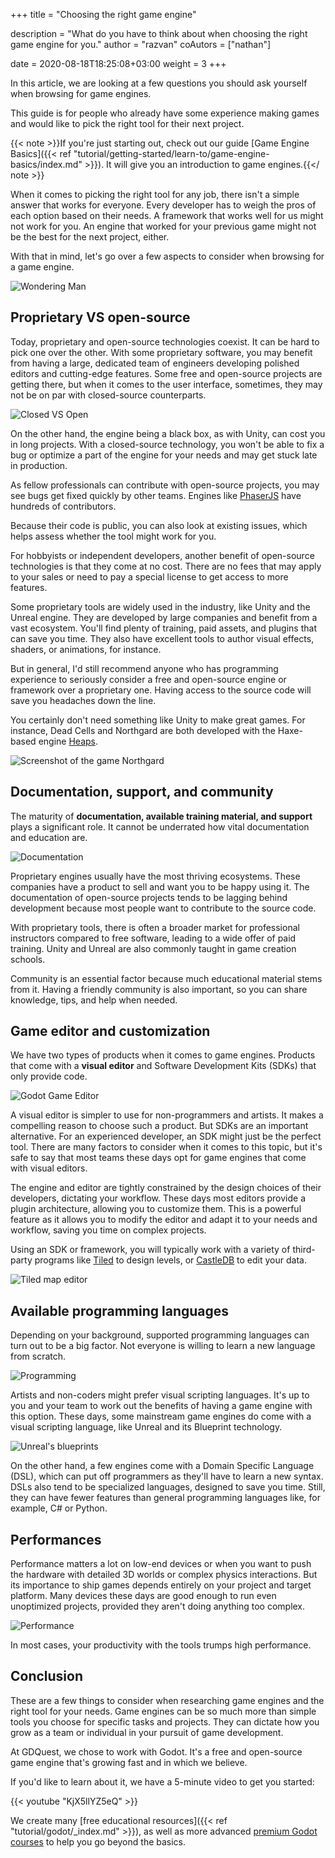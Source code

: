 +++
title = "Choosing the right game engine"

description = "What do you have to think about when choosing the right game engine for you."
author = "razvan"
coAutors = ["nathan"]

date = 2020-08-18T18:25:08+03:00
weight = 3
+++

In this article, we are looking at a few questions you should ask yourself when browsing for game engines.

This guide is for people who already have some experience making games and would like to pick the right tool for their next project.

{{< note >}}If you're just starting out, check out our guide [Game Engine Basics]({{< ref "tutorial/getting-started/learn-to/game-engine-basics/index.md" >}}). It will give you an introduction to game engines.{{</ note >}}

When it comes to picking the right tool for any job, there isn't a simple answer that works for everyone. Every developer has to weigh the pros of each option based on their needs. A framework that works well for us might not work for you. An engine that worked for your previous game might not be the best for the next project, either.

With that in mind, let's go over a few aspects to consider when browsing for a game engine.

![Wondering Man](wondering.jpg)

## Proprietary VS open-source

Today, proprietary and open-source technologies coexist. It can be hard to pick one over the other. With some proprietary software, you may benefit from having a large, dedicated team of engineers developing polished editors and cutting-edge features. Some free and open-source projects are getting there, but when it comes to the user interface, sometimes, they may not be on par with closed-source counterparts.

![Closed VS Open](closed-open.jpg)

On the other hand, the engine being a black box, as with Unity, can cost you in long projects. With a closed-source technology, you won't be able to fix a bug or optimize a part of the engine for your needs and may get stuck late in production. 

As fellow professionals can contribute with open-source projects, you may see bugs get fixed quickly by other teams. Engines like [PhaserJS](https://github.com/photonstorm/phaser) have hundreds of contributors.

Because their code is public, you can also look at existing issues, which helps assess whether the tool might work for you.

For hobbyists or independent developers, another benefit of open-source technologies is that they come at no cost. There are no fees that may apply to your sales or need to pay a special license to get access to more features.

Some proprietary tools are widely used in the industry, like Unity and the Unreal engine. They are developed by large companies and benefit from a vast ecosystem. You'll find plenty of training, paid assets, and plugins that can save you time. They also have excellent tools to author visual effects, shaders, or animations, for instance.

But in general, I'd still recommend anyone who has programming experience to seriously consider a free and open-source engine or framework over a proprietary one. Having access to the source code will save you headaches down the line.

You certainly don't need something like Unity to make great games. For instance, Dead Cells and Northgard are both developed with the Haxe-based engine [Heaps](https://heaps.io/).

![Screenshot of the game Northgard](northgard.jpg)

## Documentation, support, and community

The maturity of **documentation, available training material, and support** plays a significant role. It cannot be underrated how vital documentation and education are.

![Documentation](blueprints.jpg)

Proprietary engines usually have the most thriving ecosystems. These companies have a product to sell and want you to be happy using it. The documentation of open-source projects tends to be lagging behind development because most people want to contribute to the source code.

With proprietary tools, there is often a broader market for professional instructors compared to free software, leading to a wide offer of paid training. Unity and Unreal are also commonly taught in game creation schools.

Community is an essential factor because much educational material stems from it. Having a friendly community is also important, so you can share knowledge, tips, and help when needed.

## Game editor and customization

We have two types of products when it comes to game engines. Products that come with a **visual editor** and Software Development Kits (SDKs) that only provide code.

![Godot Game Editor](godot-engine.png)

A visual editor is simpler to use for non-programmers and artists. It makes a compelling reason to choose such a product. But SDKs are an important alternative. For an experienced developer, an SDK might just be the perfect tool. There are many factors to consider when it comes to this topic, but it's safe to say that most teams these days opt for game engines that come with visual editors.

The engine and editor are tightly constrained by the design choices of their developers, dictating your workflow. These days most editors provide a plugin architecture, allowing you to customize them. This is a powerful feature as it allows you to modify the editor and adapt it to your needs and workflow, saving you time on complex projects.

Using an SDK or framework, you will typically work with a variety of third-party programs like [Tiled](https://www.mapeditor.org/) to design levels, or [CastleDB](http://castledb.org/) to edit your data.

![Tiled map editor](tiled.png)

## Available programming languages

Depending on your background, supported programming languages can turn out to be a big factor. Not everyone is willing to learn a new language from scratch.

![Programming](programming.jpg)

Artists and non-coders might prefer visual scripting languages. It's up to you and your team to work out the benefits of having a game engine with this option. These days, some mainstream game engines do come with a visual scripting language, like Unreal and its Blueprint technology.

![Unreal's blueprints](unreal-blueprint.png)

On the other hand, a few engines come with a Domain Specific Language (DSL), which can put off programmers as they'll have to learn a new syntax. DSLs also tend to be specialized languages, designed to save you time. Still, they can have fewer features than general programming languages like, for example, C# or Python.

## Performances

Performance matters a lot on low-end devices or when you want to push the hardware with detailed 3D worlds or complex physics interactions. But its importance to ship games depends entirely on your project and target platform. Many devices these days are good enough to run even unoptimized projects, provided they aren't doing anything too complex.

![Performance](speed.jpg)

In most cases, your productivity with the tools trumps high performance.

## Conclusion

These are a few things to consider when researching game engines and the right tool for your needs. Game engines can be so much more than simple tools you choose for specific tasks and projects. They can dictate how you grow as a team or individual in your pursuit of game development.

At GDQuest, we chose to work with Godot. It's a free and open-source game engine that's growing fast and in which we believe.

If you'd like to learn about it, we have a 5-minute video to get you started:

{{< youtube "KjX5llYZ5eQ" >}}

We create many [free educational resources]({{< ref "tutorial/godot/_index.md" >}}), as well as more advanced [premium Godot courses](https://gdquest.mavenseed.com) to help you go beyond the basics.
